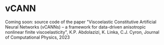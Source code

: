 # vCANN
Coming soon: source code of the paper "Viscoelastic Constitutive Artificial Neural Networks (vCANNs) – a framework for data-driven anisotropic nonlinear finite viscoelasticity", K.P. Abdolazizi, K. Linka, C.J. Cyron, Journal of Computational Physics, 2023
